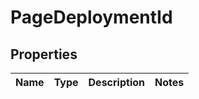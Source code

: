 
# PageDeploymentId

## Properties
Name | Type | Description | Notes
------------ | ------------- | ------------- | -------------



